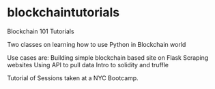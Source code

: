 # blockchaintutorials
Blockchain 101 Tutorials

Two classes on learning how to use Python in Blockchain world

Use cases are:
Building simple blockchain based site on Flask
Scraping websites
Using API to pull data
Intro to solidity and truffle

Tutorial of Sessions taken at a NYC Bootcamp.
